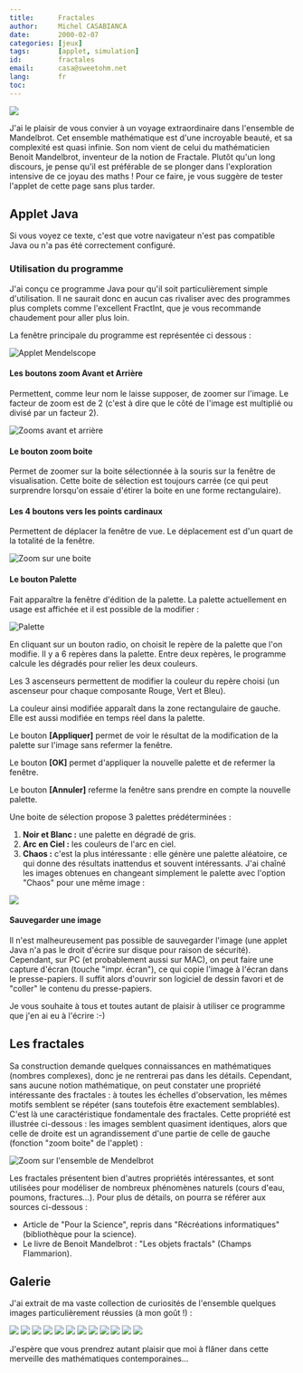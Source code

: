 ```yaml
---
title:      Fractales
author:     Michel CASABIANCA
date:       2000-02-07
categories: [jeux]
tags:       [applet, simulation]
id:         fractales
email:      casa@sweetohm.net
lang:       fr
toc:        
---
```


![](fractales.titre.png)

J'ai le plaisir de vous convier à un voyage extraordinaire dans
l'ensemble de Mandelbrot. Cet ensemble mathématique est d'une incroyable
beauté, et sa complexité est quasi infinie. Son nom vient de celui du
mathématicien Benoit Mandelbrot, inventeur de la notion de Fractale.
Plutôt qu'un long discours, je pense qu'il est préférable de se plonger
dans l'exploration intensive de ce joyau des maths ! Pour ce faire, je
vous suggère de tester l'applet de cette page sans plus tarder.

<!--more-->

Applet Java
-----------

<applet code="MandelScope.class" codebase="../java/fractales" width="405" height="294">
<p class="applet-error">Si vous voyez ce texte, c'est que votre navigateur n'est 
pas compatible Java ou n'a pas été correctement configuré.</p>
</applet>

### Utilisation du programme

J'ai conçu ce programme Java pour qu'il soit particulièrement simple
d'utilisation. Il ne saurait donc en aucun cas rivaliser avec des
programmes plus complets comme l'excellent FractInt, que je vous
recommande chaudement pour aller plus loin.

La fenêtre principale du programme est représentée ci dessous :

![Applet Mendelscope](fractales.applet.png)

#### Les boutons zoom Avant et Arrière

Permettent, comme leur nom le laisse supposer, de zoomer sur l'image. Le
facteur de zoom est de 2 (c'est à dire que le côté de l'image est
multiplié ou divisé par un facteur 2).

![Zooms avant et arrière](fractales.zooms.png)

#### Le bouton zoom boite

Permet de zoomer sur la boite sélectionnée à la souris sur la fenêtre de
visualisation. Cette boite de sélection est toujours carrée (ce qui peut
surprendre lorsqu'on essaie d'étirer la boite en une forme
rectangulaire).

#### Les 4 boutons vers les points cardinaux

Permettent de déplacer la fenêtre de vue. Le déplacement est d'un quart
de la totalité de la fenêtre.

![Zoom sur une boite](fractales.zoom.png)

#### Le bouton Palette

Fait apparaître la fenêtre d'édition de la palette. La palette
actuellement en usage est affichée et il est possible de la modifier :

![Palette](fractales.palette.png)

En cliquant sur un bouton radio, on choisit le repère de la palette que
l'on modifie. Il y a 6 repères dans la palette. Entre deux repères, le
programme calcule les dégradés pour relier les deux couleurs.

Les 3 ascenseurs permettent de modifier la couleur du repère choisi (un
ascenseur pour chaque composante Rouge, Vert et Bleu).

La couleur ainsi modifiée apparaît dans la zone rectangulaire de gauche.
Elle est aussi modifiée en temps réel dans la palette.

Le bouton **[Appliquer]** permet de voir le résultat de la modification
de la palette sur l'image sans refermer la fenêtre.

Le bouton **[OK]** permet d'appliquer la nouvelle palette et de refermer
la fenêtre.

Le bouton **[Annuler]** referme la fenêtre sans prendre en compte la
nouvelle palette.

Une boite de sélection propose 3 palettes prédéterminées :

1. **Noir et Blanc :** une palette en dégradé de gris.
2. **Arc en Ciel :** les couleurs de l'arc en ciel.
3. **Chaos :** c'est la plus intéressante : elle génère une palette
   aléatoire, ce qui donne des résultats inattendus et souvent
   intéressants. J'ai chaîné les images obtenues en changeant
   simplement le palette avec l'option "Chaos" pour une même image :

![](fractales.demo.png)

#### Sauvegarder une image

Il n'est malheureusement pas possible de sauvegarder l'image (une applet
Java n'a pas le droit d'écrire sur disque pour raison de sécurité).
Cependant, sur PC (et probablement aussi sur MAC), on peut faire une
capture d'écran (touche "impr. écran"), ce qui copie l'image à l'écran
dans le presse-papiers. Il suffit alors d'ouvrir son logiciel de dessin
favori et de "coller" le contenu du presse-papiers.

Je vous souhaite à tous et toutes autant de plaisir à utiliser ce
programme que j'en ai eu à l'écrire :-)

Les fractales
-------------

Sa construction demande quelques connaissances en mathématiques (nombres
complexes), donc je ne rentrerai pas dans les détails. Cependant, sans
aucune notion mathématique, on peut constater une propriété intéressante
des fractales : à toutes les échelles d'observation, les mêmes motifs
semblent se répéter (sans toutefois être exactement semblables). C'est
là une caractéristique fondamentale des fractales. Cette propriété est
illustrée ci-dessous : les images semblent quasiment identiques, alors
que celle de droite est un agrandissement d'une partie de celle de
gauche (fonction "zoom boite" de l'applet) :

![Zoom sur l'ensemble de Mendelbrot](fractales.zoom.png)

Les fractales présentent bien d'autres propriétés intéressantes, et sont
utilisées pour modéliser de nombreux phénomènes naturels (cours d'eau,
poumons, fractures...). Pour plus de détails, on pourra se référer aux
sources ci-dessous :

- Article de "Pour la Science", repris dans "Récréations
  informatiques" (bibliothèque pour la science).
- Le livre de Benoit Mandelbrot : "Les objets fractals" (Champs
  Flammarion).

Galerie
-------

J'ai extrait de ma vaste collection de curiosités de l'ensemble quelques
images particulièrement réussies (à mon goût !) :

![](fractales.exemple01.png) ![](fractales.exemple02.png)
![](fractales.exemple03.png) ![](fractales.exemple04.png)
![](fractales.exemple05.png) ![](fractales.exemple06.png)
![](fractales.exemple07.png) ![](fractales.exemple08.png)
![](fractales.exemple09.png) ![](fractales.exemple10.png)
![](fractales.exemple11.png) ![](fractales.exemple12.png)

J'espère que vous prendrez autant plaisir que moi à flâner dans cette
merveille des mathématiques contemporaines...

